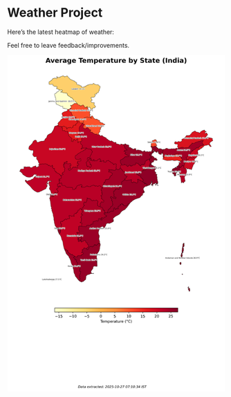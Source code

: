 # Weather Project

Here’s the latest heatmap of weather:

Feel free to leave feedback/improvements.

![India Heatmap](docs/assets/india_heatmap.png?v=FECD94)
